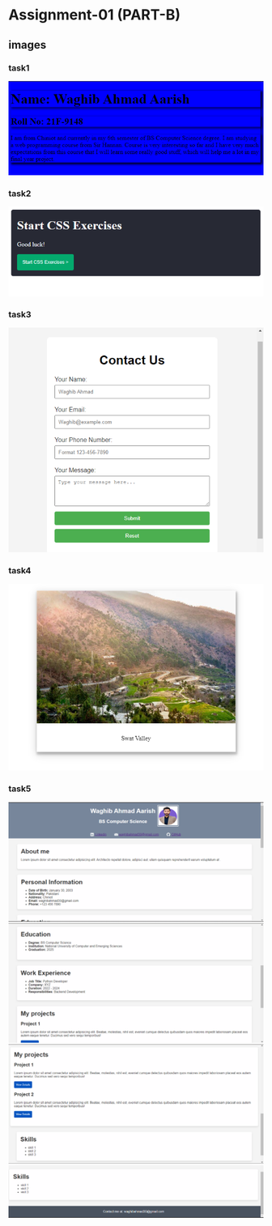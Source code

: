 # Assignment-01 (PART-B)

## images

### task1
![task1](images/task1-B.png)

### task2
![task2](images/task2-B.png)

### task3
![task3](images/task3-B.png)

### task4
![task4](images/task4-B.png)

### task5
![task5](images/task5(1)-B.png)
![task5](images/task5(2)-B.png)
![task5](images/task5(3)-B.png)
![task5](images/task5(4)-B.png)
